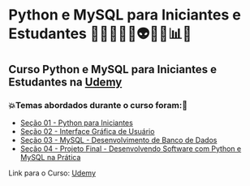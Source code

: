 # Python e MySQL para Iniciantes e Estudantes 👩🏻‍💻🤯🤖👽🐍💽📊🎲
## Curso Python e MySQL para Iniciantes e Estudantes na [Udemy](https://www.udemy.com/course/mysql-para-iniciantes/)
### 💥Temas abordados durante o curso foram:🚀
- [Seção 01 - Python para Iniciantes](https://github.com/romulovieira777/Python_e_MySQL_para_Iniciantes_e_Estudantes/tree/main/Secao_01_Python_para_Iniciantes)
- [Seção 02 - Interface Gráfica de Usuário](https://github.com/romulovieira777/Python_e_MySQL_para_Iniciantes_e_Estudantes/tree/main/Secao_02_Interface_Grafica_de_Usuario)
- [Seção 03 - MySQL - Desenvolvimento de Banco de Dados](https://github.com/romulovieira777/Python_e_MySQL_para_Iniciantes_e_Estudantes/tree/main/Secao_03_Mysql_Desenvolvimento_de_Banco_de_Dados)
- [Seção 04 - Projeto Final - Desenvolvendo Software com Python e MySQL na Prática](https://github.com/romulovieira777/Python_e_MySQL_para_Iniciantes_e_Estudantes/tree/main/Secao_04_Projeto_Final_Desenvolvendo_Software_com_Python_e_Mysql_na_Pratica)

Link para o Curso: [Udemy](https://www.udemy.com/course/mysql-para-iniciantes/)
